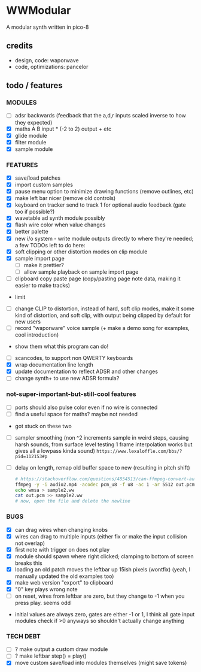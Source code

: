# WWModular

A modular synth written in pico-8

## credits
- design, code: waporwave
- code, optimizations: pancelor

## todo / features

### MODULES
- [ ] adsr backwards (feedback that the a,d,r inputs scaled inverse to how they expected)
- [x] maths A B input * (-2 to 2) output + etc
- [x] glide module
- [x] filter module
- [x] sample module

### FEATURES
- [x] save/load patches
- [x] import custom samples
- [x] pause menu option to minimize drawing functions (remove outlines, etc)
- [x] make left bar nicer (remove old controls)
- [x] keyboard on tracker send to track 1 for optional audio feedback (gate too if possible?)
- [x] wavetable ad synth module possibly
- [x] flash wire color when value changes
- [x] better palette
- [x] new i/o system - write module outputs directly to where they're needed; a few TODOs left to do here:
- [x] soft clipping or other distortion modes on clip module
- [x] sample import page
  - [ ] make it prettier?
  - [ ] allow sample playback on sample import page
- [ ] clipboard copy paste page (copy/pasting page note data, making it easier to make tracks)
- limit 
- [ ] change CLIP to distortion, instead of hard, soft clip modes, make it some kind of distortion, and soft clip, with output being clipped by default for new users
- [ ] record "waporware" voice sample (+ make a demo song for examples, cool introduction)
- show them what this program can do!
- [ ] scancodes, to support non QWERTY keyboards
- [x] wrap documentation line length
- [x] update documentation to reflect ADSR and other changes
- [ ] change synth+ to use new ADSR formula?

### not-super-important-but-still-cool features
- [ ] ports should also pulse color even if no wire is connected
- [ ] find a useful space for maths? maybe not needed
- got stuck on these two
- [ ] sampler smoothing (non ^2 increments sample in weird steps, causing harsh sounds, from surface level testing 1 frame interpolation works but gives all a lowpass kinda sound) `https://www.lexaloffle.com/bbs/?pid=112153#p`
- [ ] delay on length, remap old buffer space to new (resulting in pitch shift)

  ```bash
  # https://stackoverflow.com/questions/4854513/can-ffmpeg-convert-audio-to-raw-pcm-if-so-how
  ffmpeg -y -i audio2.mp4 -acodec pcm_u8 -f u8 -ac 1 -ar 5512 out.pcm
  echo wmsa > sample2.ww
  cat out.pcm >> sample2.ww
  # now, open the file and delete the newline
  ```

### BUGS
- [x] can drag wires when changing knobs
- [x] wires can drag to multiple inputs (either fix or make the input collision not overlap)
- [x] first note with trigger on does not play
- [x] module should spawn where right clicked; clamping to bottom of screen breaks this
- [x] loading an old patch moves the leftbar up 15ish pixels (wontfix) (yeah, I manually updated the old examples too)
- [x] make web version "export" to clipboard
- [x] "0" key plays wrong note
- [ ] on reset, wires from leftbar are zero, but they change to -1 when you press play. seems odd
- initial values are always zero, gates are either -1 or 1, I think all gate input modules check if >0 anyways so shouldn't actually change anything

### TECH DEBT
- [ ] ? make output a custom draw module
- [ ] ? make leftbar step() = play()
- [x] move custom save/load into modules themselves (might save tokens)
